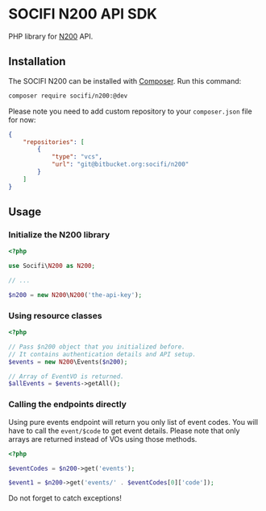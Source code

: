 # SOCIFI N200 API SDK


PHP library for [N200](http://www.n200.com/) API.


## Installation

The SOCIFI N200 can be installed with [Composer](https://getcomposer.org/). Run this command:

```sh
composer require socifi/n200:@dev
```

Please note you need to add custom repository to your `composer.json` file for now:

```json
{
    "repositories": [
        {
            "type": "vcs",
            "url": "git@bitbucket.org:socifi/n200"
        }
    ]
}
```

## Usage

### Initialize the N200 library

```php
<?php

use Socifi\N200 as N200;

// ...

$n200 = new N200\N200('the-api-key');
```

### Using resource classes

```php
<?php

// Pass $n200 object that you initialized before.
// It contains authentication details and API setup.
$events = new N200\Events($n200);

// Array of EventVO is returned.
$allEvents = $events->getAll();
```

### Calling the endpoints directly

Using pure events endpoint will return you only list of event codes.
You will have to call the `event/$code` to get event details.
Please note that only arrays are returned instead of VOs using those methods.

```php
<?php

$eventCodes = $n200->get('events');

$event1 = $n200->get('events/' . $eventCodes[0]['code']);
```

Do not forget to catch exceptions!

